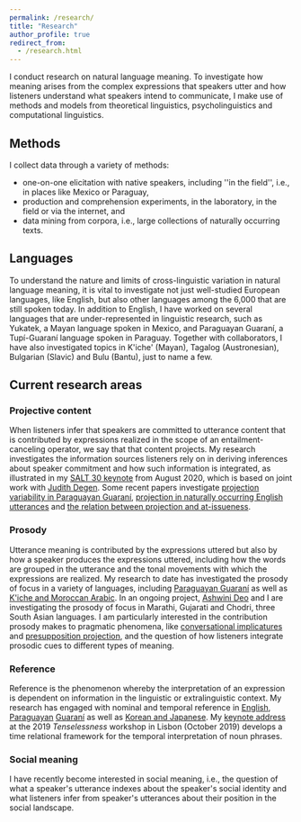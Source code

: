 ```yaml
---
permalink: /research/
title: "Research"
author_profile: true
redirect_from: 
  - /research.html
---
```


I conduct research on natural language meaning. To investigate how meaning arises from the complex expressions that speakers utter and how listeners understand what speakers intend to communicate, I make use of methods and models from theoretical linguistics, psycholinguistics and computational linguistics.

## Methods

I collect data through a variety of methods: 

* one-on-one elicitation with native speakers, including ''in the field'', i.e., in places like Mexico or Paraguay,
* production and comprehension experiments, in the laboratory, in the field or via the internet, and
* data mining from corpora, i.e., large collections of naturally occurring texts.

## Languages

To understand the nature and limits of cross-linguistic variation in natural language meaning, it is vital to investigate not just well-studied European languages, like English, but also other languages among the 6,000 that are still spoken today. In addition to English, I have worked on several languages that are under-represented in linguistic research, such as Yukatek, a Mayan language spoken in Mexico, and Paraguayan Guaraní, a Tupí-Guaraní language spoken in Paraguay. Together with collaborators, I have also investigated topics in K'iche' (Mayan), Tagalog (Austronesian), Bulgarian (Slavic) and Bulu (Bantu), just to name a few.

## Current research areas

### Projective content

When listeners infer that speakers are committed to utterance content that is contributed by expressions realized in the scope of an entailment-canceling operator, we say that that content projects. My research investigates the information sources listeners rely on in deriving inferences about speaker commitment and how such information is integrated, as illustrated in my [SALT 30 keynote](https://www.dropbox.com/sh/guyt25gl8luvok2/AABi7n62L2uHMbirR8SC7fzoa?dl=0) from August 2020, which is based on joint work with [Judith Degen](https://sites.google.com/site/judithdegen/). Some recent papers investigate [projection variability in Paraguayan Guaraní](http://judith-tonhauser.github.io/files/tonhauser-NLLT-preprint.pdf), [projection  in naturally occurring English utterances](http://judith-tonhauser.github.io/files/deMarneffe-etal-SuB2019.pdf) and [the relation between projection and at-issueness](https://doi.org/10.1093/jos/ffy007).

### Prosody

Utterance meaning is contributed by the expressions uttered but also by how a speaker produces the expressions uttered, including how the words are grouped in the utterance and the tonal movements with which the expressions are realized. My research to date has investigated the prosody of focus in a variety of languages, including [Paraguayan Guaraní](http://dx.doi.org/doi:10.1086/669629) as well as [K'iche and Moroccan Arabic](http://www.tandfonline.com/doi/abs/10.1080/23273798.2015.1071856?journalCode=plcp21). In an ongoing project, [Ashwini Deo](https://u.osu.edu/deo.13/) and I are investigating the prosody of focus in Marathi, Gujarati and Chodri, three South Asian languages. I am particularly interested in the contribution prosody makes to pragmatic phenomena, like [conversational implicatures](http://judith-tonhauser.github.io/files/deMarneffe-Tonhauser-QiD.pdf) and [presupposition projection](http://judith-tonhauser.github.io/files/tonhauser-etal-SuB-2019.pdf), and the question of how listeners integrate prosodic cues to different types of meaning.

### Reference

Reference is the phenomenon whereby the interpretation of an expression is dependent on information in the linguistic or extralinguistic context. My research has engaged with nominal and temporal reference in [English](http://www.annualreviews.org/doi/full/10.1146/annurev-linguistics-011516-033952), [Paraguayan](http://judith-tonhauser.github.io/files/tonhauser-implicit-arguments.pdf) [Guaraní](http://dx.doi.org/doi:10.1007/s10988-011-9097-2) as well as [Korean and Japanese](http://dx.doi.org/doi:10.1093/jos/ffq005). My [keynote address](http://judith-tonhauser.github.io/files/tonhauser-tenselessness-talk.pdf) at the 2019 <i>Tenselessness</i> workshop in Lisbon (October 2019) develops a time relational framework for the temporal interpretation of noun phrases.

### Social meaning

I have recently become interested in social meaning, i.e., the question of what a speaker's utterance indexes about the speaker's social identity and what listeners infer from speaker's utterances about their position in the social landscape. 



